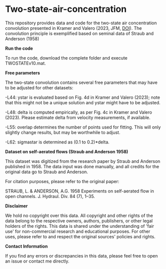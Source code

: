 # Two-state-air-concentration
This repository provides data and code for the two-state air concentration convolution presented in Kramer and Valero (2023, JFM, [DOI](https://doi.org/10.1017/jfm.2023.440)). The convolution principle is exemplified based on seminal data of Straub and Anderson (1958)

**Run the code**

To run the code, download the complete folder and execute TWOSTATEv10.mat. 

**Free parameters**

The two-state convolution contains several free parameters that may have to be adjusted for other datasets:

-L44: ystar is evaluated based on Fig. 4d in Kramer and Valero (2023); note that this might not be a unique solution and ystar might have to be adjusted.

-L48: delta is computed empirically, as per Fig. 4c in Kramer and Valero (2023). Please estimate delta from velocity measurements, if available.

-L55: overlap determines the number of points used for fitting. This will only slightly change results, but may be worthwhile to adjust.

-L62: sigmastar is determined as (0.1 to 0.2)*delta.


**Dataset on self-aerated flows (Straub and Anderson 1958)**

This dataset was digitized from the research paper by Straub and Anderson published in 1958. The data input was done manually, and all credits for the original data go to Straub and Anderson.

For citation purposes, please refer to the original paper:

STRAUB, L. & ANDERSON, A.G. 1958 Experiments on self-aerated flow in open channels. J. Hydraul. Div. 84 (7), 1–35.

**Disclaimer**

We hold no copyright over this data. All copyright and other rights of the data belong to the respective owners, authors, publishers, or other legal holders of the rights. This data is shared under the understanding of 'fair use' for non-commercial research and educational purposes. For other uses, please refer to and respect the original sources' policies and rights.

**Contact Information**

If you find any errors or discrepancies in this data, please feel free to open an issue or contact me directly.
